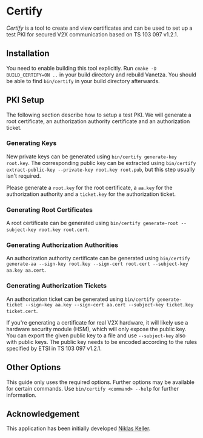 # Certify

*Certify* is a tool to create and view certificates and can be used to set up a test PKI for secured V2X communication based on TS 103 097 v1.2.1.

## Installation

You need to enable building this tool explicitly.
Run `cmake -D BUILD_CERTIFY=ON ..` in your build directory and rebuild Vanetza.
You should be able to find `bin/certify` in your build directory afterwards.

## PKI Setup

The following section describe how to setup a test PKI.
We will generate a root certificate, an authorization authority certificate and an authorization ticket.

### Generating Keys

New private keys can be generated using `bin/certify generate-key root.key`.
The corresponding public key can be extracted using `bin/certify extract-public-key --private-key root.key root.pub`, but this step usually isn't required.

Please generate a `root.key` for the root certificate, a `aa.key` for the authorization authority and a `ticket.key` for the authorization ticket.

### Generating Root Certificates

A root certificate can be generated using `bin/certify generate-root --subject-key root.key root.cert`.

### Generating Authorization Authorities

An authorization authority certificate can be generated using `bin/certify generate-aa --sign-key root.key --sign-cert root.cert --subject-key aa.key aa.cert`.

### Generating Authorization Tickets

An authorization ticket can be generated using `bin/certify generate-ticket --sign-key aa.key --sign-cert aa.cert --subject-key ticket.key ticket.cert`.

If you're generating a certificate for real V2X hardware, it will likely use a hardware security module (HSM), which will only expose the public key.
You can export the given public key to a file and use `--subject-key` also with public keys.
The public key needs to be encoded according to the rules specified by ETSI in TS 103 097 v1.2.1.

## Other Options

This guide only uses the required options.
Further options may be available for certain commands.
Use `bin/certify <command> --help` for further information.

## Acknowledgement

This application has been initially developed [Niklas Keller](https://github.com/kelunik).
